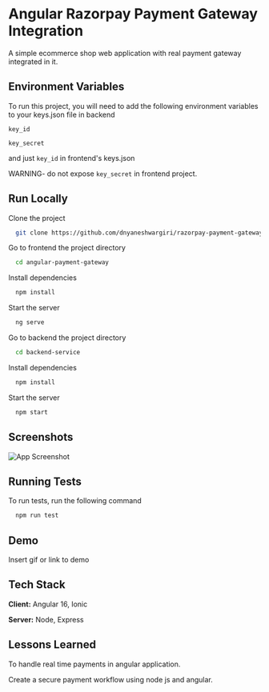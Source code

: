 
# Angular Razorpay Payment Gateway Integration

A simple ecommerce shop web application with real payment gateway integrated in it.

## Environment Variables

To run this project, you will need to add the following environment variables to your keys.json file in backend

`key_id`

`key_secret`

and just `key_id` in frontend's keys.json

WARNING- do not expose `key_secret` in frontend project. 
## Run Locally

Clone the project

```bash
  git clone https://github.com/dnyaneshwargiri/razorpay-payment-gateway-angular
```

Go to frontend the project directory

```bash
  cd angular-payment-gateway
```

Install dependencies

```bash
  npm install
```

Start the server

```bash
  ng serve
```
Go to backend the project directory

```bash
  cd backend-service
```

Install dependencies

```bash
  npm install
```

Start the server

```bash
  npm start
```

## Screenshots

![App Screenshot](https://via.placeholder.com/468x300?text=App+Screenshot+Here)


## Running Tests

To run tests, run the following command

```bash
  npm run test
```


## Demo

Insert gif or link to demo


## Tech Stack

**Client:** Angular 16, Ionic

**Server:** Node, Express


## Lessons Learned

To handle real time payments in angular application.

Create a secure payment workflow using node js and angular.

